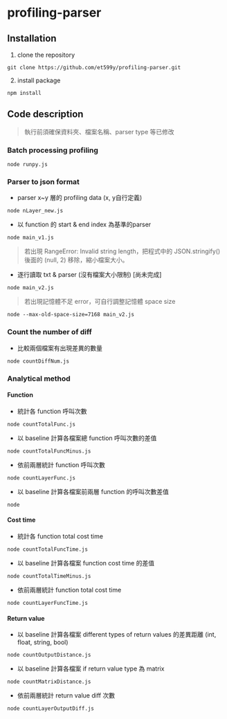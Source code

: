 # profiling-parser

## Installation
1. clone the repository
```
git clone https://github.com/et599y/profiling-parser.git
```

2. install package
```
npm install
```

## Code description
> 執行前須確保資料夾、檔案名稱、parser type 等已修改

### Batch processing profiling
```
node runpy.js
```

### Parser to json format
- parser x~y 層的 profiling data (x, y自行定義)
```
node nLayer_new.js
```
- 以 function 的 start & end index 為基準的parser
```
node main_v1.js
```
> 若出現 RangeError: Invalid string length，把程式中的 JSON.stringify() 後面的 (null, 2) 移除，縮小檔案大小。

- 逐行讀取 txt & parser (沒有檔案大小限制) [尚未完成]
```
node main_v2.js
```
> 若出現記憶體不足 error，可自行調整記憶體 space size
```
node --max-old-space-size=7168 main_v2.js
```

### Count the number of diff
- 比較兩個檔案有出現差異的數量
```
node countDiffNum.js
```

### Analytical method
#### Function

- 統計各 function 呼叫次數
```
node countTotalFunc.js
```
- 以 baseline 計算各檔案總 function 呼叫次數的差值
```
node countTotalFuncMinus.js
```
- 依前兩層統計 function 呼叫次數
```
node countLayerFunc.js
```
- 以 baseline 計算各檔案前兩層 function 的呼叫次數差值
```
node 
```
#### Cost time
- 統計各 function total cost time
```
node countTotalFuncTime.js
```
- 以 baseline 計算各檔案 function cost time 的差值
```
node countTotalTimeMinus.js
```
- 依前兩層統計 function total cost time
```
node countLayerFuncTime.js
```

#### Return value
- 以 baseline 計算各檔案 different types of return values 的差異距離 (int, float, string, bool)
```
node countOutputDistance.js
```
- 以 baseline 計算各檔案 if return value type 為 matrix
```
node countMatrixDistance.js
```
- 依前兩層統計 return value diff 次數
```
node countLayerOutputDiff.js
```
